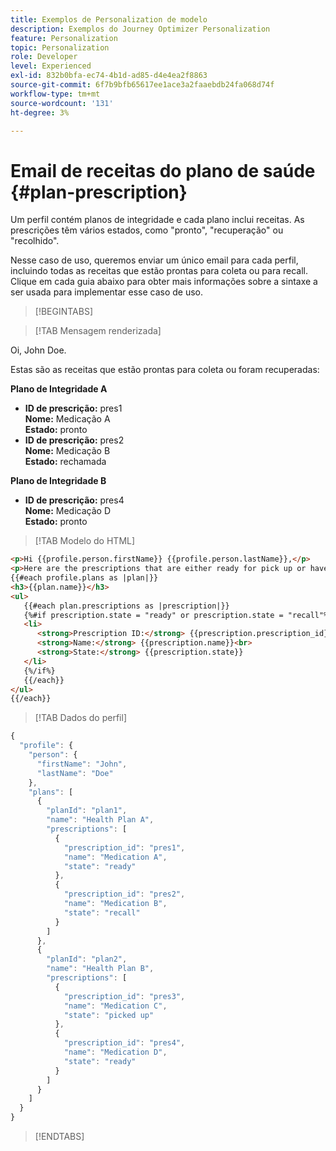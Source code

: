 ```yaml
---
title: Exemplos de Personalization de modelo
description: Exemplos do Journey Optimizer Personalization
feature: Personalization
topic: Personalization
role: Developer
level: Experienced
exl-id: 832b0bfa-ec74-4b1d-ad85-d4e4ea2f8863
source-git-commit: 6f7b9bfb65617ee1ace3a2faaebdb24fa068d74f
workflow-type: tm+mt
source-wordcount: '131'
ht-degree: 3%

---
```


# Email de receitas do plano de saúde {#plan-prescription}

Um perfil contém planos de integridade e cada plano inclui receitas. As prescrições têm vários estados, como &quot;pronto&quot;, &quot;recuperação&quot; ou &quot;recolhido&quot;.

Nesse caso de uso, queremos enviar um único email para cada perfil, incluindo todas as receitas que estão prontas para coleta ou para recall. Clique em cada guia abaixo para obter mais informações sobre a sintaxe a ser usada para implementar esse caso de uso.

>[!BEGINTABS]

>[!TAB Mensagem renderizada]

<p>Oi, John Doe.</p>
<p>Estas são as receitas que estão prontas para coleta ou foram recuperadas:</p>

**Plano de Integridade A**

<ul>

<li>
      <strong>ID de prescrição:</strong> pres1<br>
      <strong>Nome:</strong> Medicação A<br>
      <strong>Estado:</strong> pronto
   </li>

<li>
      <strong>ID de prescrição:</strong> pres2<br>
      <strong>Nome:</strong> Medicação B<br>
      <strong>Estado:</strong> rechamada
   </li>

</ul>

**Plano de Integridade B**

<ul>

<li>
      <strong>ID de prescrição:</strong> pres4<br>
      <strong>Nome:</strong> Medicação D<br>
      <strong>Estado:</strong> pronto
   </li>

</ul>

>[!TAB Modelo do HTML]

```html
<p>Hi {{profile.person.firstName}} {{profile.person.lastName}},</p>
<p>Here are the prescriptions that are either ready for pick up or have been recalled:</p>
{{#each profile.plans as |plan|}}
<h3>{{plan.name}}</h3>
<ul>
   {{#each plan.prescriptions as |prescription|}}
   {%#if prescription.state = "ready" or prescription.state = "recall"%}
   <li>
      <strong>Prescription ID:</strong> {{prescription.prescription_id}}<br>
      <strong>Name:</strong> {{prescription.name}}<br>
      <strong>State:</strong> {{prescription.state}}
   </li>
   {%/if%}
   {{/each}}
</ul>
{{/each}}
```

>[!TAB Dados do perfil]

```javascript
{
  "profile": {
    "person": {
      "firstName": "John",
      "lastName": "Doe"
    },
    "plans": [
      {
        "planId": "plan1",
        "name": "Health Plan A",
        "prescriptions": [
          {
            "prescription_id": "pres1",
            "name": "Medication A",
            "state": "ready"
          },
          {
            "prescription_id": "pres2",
            "name": "Medication B",
            "state": "recall"
          }
        ]
      },
      {
        "planId": "plan2",
        "name": "Health Plan B",
        "prescriptions": [
          {
            "prescription_id": "pres3",
            "name": "Medication C",
            "state": "picked up"
          },
          {
            "prescription_id": "pres4",
            "name": "Medication D",
            "state": "ready"
          }
        ]
      }
    ]
  }
}
```

>[!ENDTABS]
